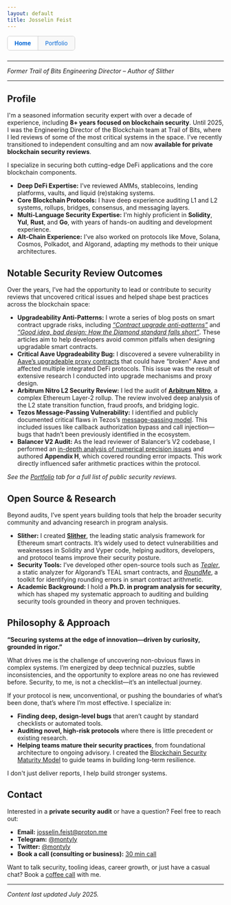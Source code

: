 ```yaml
---
layout: default
title: Josselin Feist
---
```


<style>
.nav-tabs {
  display: flex;
  margin-bottom: 1.5rem;
  border: 1px solid #ccc;
  border-radius: 6px;
  font-family: inherit;
  font-size: 0.95em;
  overflow: hidden;
  width: fit-content;
}

.nav-tabs a {
  padding: 8px 16px;
  text-decoration: none;
  color: #0366d6;
  background: #f8f8f8;
  border-right: 1px solid #ccc;
  flex: 1;
  text-align: center;
}

.nav-tabs a:last-child {
  border-right: none;
}

.nav-tabs a.active {
  background: white;
  font-weight: bold;
}
</style>

<div class="nav-tabs">
  <a href="/" class="active">Home</a>
  <a href="/portfolio/">Portfolio</a>
</div>


---

*Former Trail of Bits Engineering Director – Author of Slither*

---

## Profile

I'm a seasoned information security expert with over a decade of experience, including **8+ years focused on blockchain security**. Until 2025, I was the Engineering Director of the Blockchain team at Trail of Bits, where I led reviews of some of the most critical systems in the space. I’ve recently transitioned to independent consulting and am now **available for private blockchain security reviews**.

I specialize in securing both cutting-edge DeFi applications and the core blockchain components.

- **Deep DeFi Expertise:** I’ve reviewed AMMs, stablecoins, lending platforms, vaults, and liquid (re)staking systems.  
- **Core Blockchain Protocols:** I have deep experience auditing L1 and L2 systems, rollups, bridges, consensus, and messaging layers.  
- **Multi-Language Security Expertise:** I'm highly proficient in **Solidity**, **Yul**, **Rust**, and **Go**, with years of hands-on auditing and development experience.  
- **Alt-Chain Experience:** I’ve also worked on protocols like Move, Solana, Cosmos, Polkadot, and Algorand, adapting my methods to their unique architectures.

## Notable Security Review Outcomes

Over the years, I’ve had the opportunity to lead or contribute to security reviews that uncovered critical issues and helped shape best practices across the blockchain space:

- **Upgradeability Anti-Patterns:** I wrote a series of blog posts on smart contract upgrade risks, including [*“Contract upgrade anti-patterns”*](https://blog.trailofbits.com/2018/09/05/contract-upgrade-anti-patterns/) and [*“Good idea, bad design: How the Diamond standard falls short”*](https://blog.trailofbits.com/2020/10/30/good-idea-bad-design-how-the-diamond-standard-falls-short/). These articles aim to help developers avoid common pitfalls when designing upgradable smart contracts.  
- **Critical Aave Upgradeability Bug:** I discovered a severe vulnerability in [Aave’s upgradeable proxy contracts](https://blog.trailofbits.com/2020/12/16/breaking-aave-upgradeability/) that could have “broken” Aave and affected multiple integrated DeFi protocols. This issue was the result of extensive research I conducted into upgrade mechanisms and proxy design.  
- **Arbitrum Nitro L2 Security Review:** I led the audit of [**Arbitrum Nitro**](https://docs.arbitrum.io/assets/files/2022_03_14_trail_of_bits_security_audit_nitro_1_of_2-d777111730bd602222978f7d98713d40.pdf), a complex Ethereum Layer-2 rollup. The review involved deep analysis of the L2 state transition function, fraud proofs, and bridging logic.
- **Tezos Message-Passing Vulnerability:** I identified and publicly documented critical flaws in Tezos’s [message-passing model](https://forum.tezosagora.org/t/smart-contract-vulnerabilities-due-to-tezos-message-passing-architecture/2045). This included issues like callback authorization bypass and call injection—bugs that hadn’t been previously identified in the ecosystem.  
- **Balancer V2 Audit:** As the lead reviewer of Balancer’s V2 codebase, I performed an [in-depth analysis of numerical precision issues](https://github.com/trailofbits/publications/blob/master/reviews/2021-04-balancer-balancerv2-securityreview.pdf) and authored **Appendix H**, which covered rounding error impacts. This work directly influenced safer arithmetic practices within the protocol.

*See the [Portfolio](/portfolio/) tab for a full list of public security reviews.*

## Open Source & Research

Beyond audits, I’ve spent years building tools that help the broader security community and advancing research in program analysis.

- **Slither:** I created [**Slither**](https://github.com/crytic/slither), the leading static analysis framework for Ethereum smart contracts. It’s widely used to detect vulnerabilities and weaknesses in Solidity and Vyper code, helping auditors, developers, and protocol teams improve their security posture.  
- **Security Tools:** I’ve developed other open-source tools such as [*Tealer*](https://github.com/crytic/tealer), a static analyzer for Algorand’s TEAL smart contracts, and [*RoundMe*](https://github.com/crytic/roundme), a toolkit for identifying rounding errors in smart contract arithmetic.  
- **Academic Background:** I hold a **Ph.D. in program analysis for security**, which has shaped my systematic approach to auditing and building security tools grounded in theory and proven techniques.

## Philosophy & Approach

**“Securing systems at the edge of innovation—driven by curiosity, grounded in rigor.”**

What drives me is the challenge of uncovering non-obvious flaws in complex systems. I’m energized by deep technical puzzles, subtle inconsistencies, and the opportunity to explore areas no one has reviewed before. Security, to me, is not a checklist—it’s an intellectual journey.

If your protocol is new, unconventional, or pushing the boundaries of what’s been done, that’s where I’m most effective. I specialize in:

- **Finding deep, design-level bugs** that aren’t caught by standard checklists or automated tools.  
- **Auditing novel, high-risk protocols** where there is little precedent or existing research.  
- **Helping teams mature their security practices**, from foundational architecture to ongoing advisory. I created the [Blockchain Security Maturity Model](https://blog.trailofbits.com/2023/07/14/evaluating-blockchain-security-maturity/) to guide teams in building long-term resilience.

I don't just deliver reports, I help build stronger systems.

## Contact

Interested in a **private security audit** or have a question? Feel free to reach out:

- **Email:** [josselin.feist@proton.me](mailto:josselin@seceureka.com)  
- **Telegram:** [@montyly](https://t.me/montyly)  
- **Twitter:** [@montyly](https://x.com/Montyly)
- **Book a call (consulting or business):** [30 min call](https://calendar.app.google/uyV1CaY5pLF5z7baA) 

Want to talk security, tooling ideas, career growth, or just have a casual chat? Book a [coffee call](https://calendar.app.google/3XYr7MsSyekpzTn2A) with me.

---
*Content last updated July 2025.*
